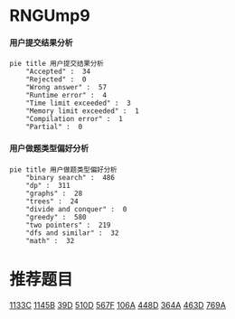 # RNGUmp9

<!-- tabs:start -->



#### **用户提交结果分析**

```mermaid
pie title 用户提交结果分析
    "Accepted" :  34
    "Rejected" :  0
    "Wrong answer" :  57
    "Runtime error" :  4
    "Time limit exceeded" :  3
    "Memory limit exceeded" :  1
    "Compilation error" :  1
    "Partial" :  0
```

#### **用户做题类型偏好分析**

```mermaid
pie title 用户做题类型偏好分析
    "binary search" :  486
    "dp" :  311
    "graphs" :  28
    "trees" :  24
    "divide and conquer" :  0
    "greedy" :  580
    "two pointers" :  219
    "dfs and similar" :  32
    "math" :  32
```



<!-- tabs:end -->
# 推荐题目
[1133C](https://codeforces.com/contest/1133/problem/C)
[1145B](https://codeforces.com/contest/1145/problem/B)
[39D](https://codeforces.com/contest/39/problem/D)
[510D](https://codeforces.com/contest/510/problem/D)
[567F](https://codeforces.com/contest/567/problem/F)
[106A](https://codeforces.com/contest/106/problem/A)
[448D](https://codeforces.com/contest/448/problem/D)
[364A](https://codeforces.com/contest/364/problem/A)
[463D](https://codeforces.com/contest/463/problem/D)
[769A](https://codeforces.com/contest/769/problem/A)
